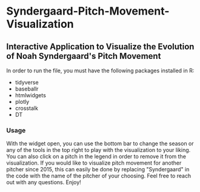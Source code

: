 # Syndergaard-Pitch-Movement-Visualization
## Interactive Application to Visualize the Evolution of Noah Syndergaard's Pitch Movement

In order to run the file, you must have the following packages installed in R:
- tidyverse
- baseballr
- htmlwidgets
- plotly
- crosstalk
- DT

### Usage
With the widget open, you can use the bottom bar to change the season or any of the tools in the top right to play with the visualization to your liking. You can also click on a pitch in the legend in order to remove it from the visualization. If you would like to visualize pitch movement for another pitcher since 2015, this can easily be done by replacing "Syndergaard" in the code with the name of the pitcher of your choosing. Feel free to reach out with any questions. Enjoy!
